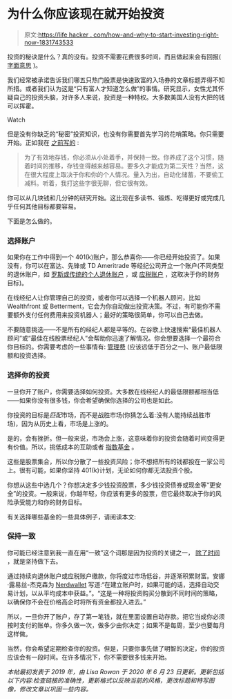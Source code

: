 # 为什么你应该现在就开始投资

> 原文:[https://life hacker . com/how-and-why-to-start-investing-right-now-1831743533](https://lifehacker.com/how-and-why-to-start-investing-right-now-1831743533)

投资的秘诀是什么？真的没有。投资不需要花费很多时间，而且做起来会有回报( [字面意思](https://twocents.lifehacker.com/a-beginner-s-guide-to-dividend-investing-1822211017) )。

我们经常被承诺告诉我们哪五只热门股票是快速致富的入场券的文章标题弄得不知所措。或者我们认为这是“只有富人才知道怎么做”的事情。研究显示，女性尤其怀疑自己的投资头脑，对许多人来说，投资是一种特权。大多数美国人没有大把的钱可以挥霍。

Watch

但是没有你缺乏的“秘密”投资知识，也没有你需要首先学习的花哨策略。你只需要开始。正如我在 [之前写的](https://twocents.lifehacker.com/your-finances-should-be-boring-1823831040#_ga=2.193378030.2132448358.1547475502-594046802.1524762060) :

> 为了有效地存钱，你必须从小处着手，并保持一致。你养成了这个习惯，随着时间的推移，存钱变得越来越容易。要多久才能成为第二天性？当然，这在很大程度上取决于你和你的个人情况。量入为出，自动化储蓄，不要偷工减料。听着，我打这些字很无聊，但它很有效。

你可以从几块钱和几分钟的研究开始。这比现在多读书、锻炼、吃得更好或完成几乎任何其他目标都要容易。

下面是怎么做的。

### **选择账户**

如果你在工作中得到一个 401(k)账户，那么恭喜你——你已经开始投资了。如果没有，你可以在富达、先锋或 TD Ameritrade 等经纪公司开立一个账户(不同类型的退休账户，如 [罗斯或传统的个人退休账户](https://twocents.lifehacker.com/a-beginner-s-guide-to-opening-an-ira-1607498930) ，或 [应税账户](https://twocents.lifehacker.com/how-to-invest-beyond-your-401-k-or-ira-1822600075) ，这取决于你的财务目标)。

在线经纪人让你管理自己的投资，或者你可以选择一个机器人顾问，比如 Wealthfront 或 Betterment，它会为你自动做出投资决策。不过，有可能你不需要额外支付任何费用来投资机器人；最好的策略很简单，你可以自己去做。

不要随意挑选——不是所有的经纪人都是平等的。在谷歌上快速搜索“最佳机器人顾问”或“最佳在线股票经纪人”会帮助你迅速了解情况。你会想要选择一个最符合你目标的。你需要考虑的一些事情有: [管理费](https://twocents.lifehacker.com/this-is-what-a-normal-expense-ratio-fee-looks-like-1837579055) (应该远低于百分之一)、账户最低限额和投资选择。

### **选择你的投资**

一旦你开了账户，你需要选择如何投资。大多数在线经纪人的最低限额都相当低——如果你没有很多钱，你会希望确保你选择的公司也是如此。

你投资的目标是*匹配*市场，而不是战胜市场(你猜怎么着:没有人能持续战胜市场)，因为从历史上看，市场是上涨的。

是的，会有挫折。但一般来说，市场会上涨，这意味着你的投资会随着时间变得更有价值。所以，挑低成本的互助或者 [指数基金](https://lifehacker.com/a-beginners-guide-to-index-funds-1840135748) 。

这些是股票集合，所以你分散了一些投资风险；你不想把所有的钱都投在一家公司上。很有可能，如果你坚持 401(k)计划，无论如何你都无法投资个股。

你想从这些中选几个？你想决定多少钱投资股票，多少钱投资债券或现金等“更安全”的投资。一般来说，你越年轻，你应该有更多的股票，但它最终取决于你的风险承受能力和你的财务目标。

有关选择哪些基金的一些具体例子，请阅读本文:

### **保持一致**

你可能已经注意到我一直在用“一致”这个词那是因为投资的关键之一， [除了时间](https://twocents.lifehacker.com/time-is-your-most-important-investing-asset-1828260510) ，就是坚持做下去。

通过持续向退休账户或应税账户缴款，你将度过市场低谷，并逐渐积累财富。安娜·露易丝-杰克森为 [Nerdwallet](https://www.nerdwallet.com/blog/investing/how-to-max-out-your-roth-ira/) 写道:“在建立账户时，如果可能的话，选择自动交易计划，以从平均成本中获益。”。“这是一种将投资购买分散到不同时间的策略，以确保你不会在价格高企时将所有资金都投入进去。”

所以，一旦你开了账户，存了第一笔钱，就在里面设置自动存款。把它当成你必须按时支付的账单。你多久做一次，做多少由你决定；如果不是每周，至少也要每月这样做。

当然，你会希望定期检查你的投资。但是，只要你事先做了明智的决定，你的投资应该会有一段时间。在许多情况下，你不需要很多钱来开始。

*本帖最初发表于 2019 年，由 Lisa Rowan 于 2020 年 6 月 23 日更新。更新包括以下内容:检查链接的准确性，更新格式以反映当前的风格，更改标题和特写图像，修改文章以巩固一些内容。*